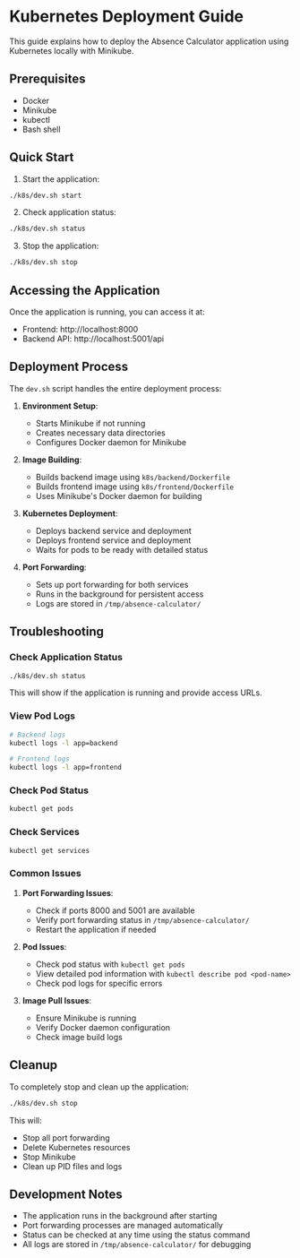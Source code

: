 # Kubernetes Deployment Guide

This guide explains how to deploy the Absence Calculator application using Kubernetes locally with Minikube.

## Prerequisites

- Docker
- Minikube
- kubectl
- Bash shell

## Quick Start

1. Start the application:
```bash
./k8s/dev.sh start
```

2. Check application status:
```bash
./k8s/dev.sh status
```

3. Stop the application:
```bash
./k8s/dev.sh stop
```

## Accessing the Application

Once the application is running, you can access it at:
- Frontend: http://localhost:8000
- Backend API: http://localhost:5001/api

## Deployment Process

The `dev.sh` script handles the entire deployment process:

1. **Environment Setup**:
   - Starts Minikube if not running
   - Creates necessary data directories
   - Configures Docker daemon for Minikube

2. **Image Building**:
   - Builds backend image using `k8s/backend/Dockerfile`
   - Builds frontend image using `k8s/frontend/Dockerfile`
   - Uses Minikube's Docker daemon for building

3. **Kubernetes Deployment**:
   - Deploys backend service and deployment
   - Deploys frontend service and deployment
   - Waits for pods to be ready with detailed status

4. **Port Forwarding**:
   - Sets up port forwarding for both services
   - Runs in the background for persistent access
   - Logs are stored in `/tmp/absence-calculator/`

## Troubleshooting

### Check Application Status
```bash
./k8s/dev.sh status
```
This will show if the application is running and provide access URLs.

### View Pod Logs
```bash
# Backend logs
kubectl logs -l app=backend

# Frontend logs
kubectl logs -l app=frontend
```

### Check Pod Status
```bash
kubectl get pods
```

### Check Services
```bash
kubectl get services
```

### Common Issues

1. **Port Forwarding Issues**:
   - Check if ports 8000 and 5001 are available
   - Verify port forwarding status in `/tmp/absence-calculator/`
   - Restart the application if needed

2. **Pod Issues**:
   - Check pod status with `kubectl get pods`
   - View detailed pod information with `kubectl describe pod <pod-name>`
   - Check pod logs for specific errors

3. **Image Pull Issues**:
   - Ensure Minikube is running
   - Verify Docker daemon configuration
   - Check image build logs

## Cleanup

To completely stop and clean up the application:
```bash
./k8s/dev.sh stop
```

This will:
- Stop all port forwarding
- Delete Kubernetes resources
- Stop Minikube
- Clean up PID files and logs

## Development Notes

- The application runs in the background after starting
- Port forwarding processes are managed automatically
- Status can be checked at any time using the status command
- All logs are stored in `/tmp/absence-calculator/` for debugging 